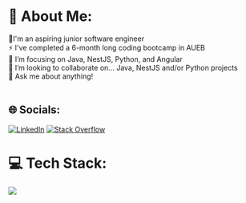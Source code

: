 # 💫 About Me:
🔭I'm an aspiring junior software engineer<br>⚡ I've completed a 6-month long coding bootcamp in AUEB<br>🌱 I’m focusing on Java, NestJS, Python, and Angular<br>👯 I’m looking to collaborate on... Java, NestJS and/or Python projects<br>💬 Ask me about anything!<br><br>


## 🌐 Socials:
[![LinkedIn](https://img.shields.io/badge/LinkedIn-%230077B5.svg?logo=linkedin&logoColor=white)](https://linkedin.com/in/ioannis-papachimonas-2286a9101) [![Stack Overflow](https://img.shields.io/badge/-Stackoverflow-FE7A16?logo=stack-overflow&logoColor=white)](https://stackoverflow.com/users/19923565) 

# 💻 Tech Stack:
<a href="https://skillicons.dev">
    <img src="https://skillicons.dev/icons?i=angular,bash,bootstrap,css,fastapi,flask,git,hibernate,html,java,js,maven,mongodb,mysql,nestjs,nodejs,postgres,postman,py,rust,spring,sklearn,ts" />
  </a>

